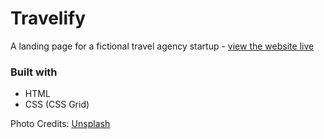 # Travelify

A landing page for a fictional travel agency startup - [view the website live](https://peoray.github.io/travelify/)

### Built with
- HTML
- CSS (CSS Grid)

Photo Credits: [Unsplash](http://unsplash.com/)
